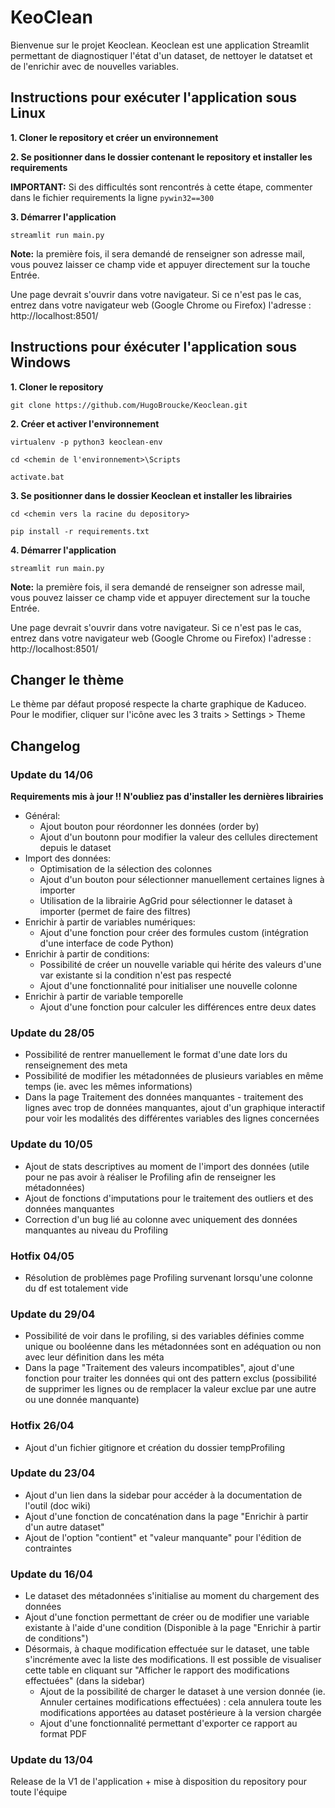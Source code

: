 # KeoClean

Bienvenue sur le projet Keoclean. Keoclean est une application Streamlit permettant de diagnostiquer l'état d'un dataset, de nettoyer le datatset et de l'enrichir avec de nouvelles variables.

## Instructions pour exécuter l'application sous Linux

**1. Cloner le repository et créer un environnement**

**2. Se positionner dans le dossier contenant le repository et installer les requirements**

**IMPORTANT:** Si des difficultés sont rencontrés à cette étape, commenter dans le fichier requirements la ligne `pywin32==300`

**3. Démarrer l'application**

`streamlit run main.py`

**Note:** la première fois, il sera demandé de renseigner son adresse mail, vous pouvez laisser ce champ vide et appuyer directement sur la touche Entrée.

Une page devrait s'ouvrir dans votre navigateur. Si ce n'est pas le cas, entrez dans votre navigateur web (Google Chrome ou Firefox) l'adresse : http://localhost:8501/

## Instructions pour éxécuter l'application sous Windows

**1. Cloner le repository**

`git clone https://github.com/HugoBroucke/Keoclean.git`

**2. Créer et activer l'environnement**

`virtualenv -p python3 keoclean-env`

`cd <chemin de l'environnement>\Scripts`

`activate.bat`

**3. Se positionner dans le dossier Keoclean et installer les librairies**

`cd <chemin vers la racine du depository>`

`pip install -r requirements.txt`

**4. Démarrer l'application**

`streamlit run main.py`

**Note:** la première fois, il sera demandé de renseigner son adresse mail, vous pouvez laisser ce champ vide et appuyer directement sur la touche Entrée.

Une page devrait s'ouvrir dans votre navigateur. Si ce n'est pas le cas, entrez dans votre navigateur web (Google Chrome ou Firefox) l'adresse : http://localhost:8501/

## Changer le thème

Le thème par défaut proposé respecte la charte graphique de Kaduceo. Pour le modifier, cliquer sur l'icône avec les 3 traits > Settings > Theme

## Changelog

### Update du 14/06

**Requirements mis à jour !! N'oubliez pas d'installer les dernières librairies**
- Général:
    - Ajout bouton pour réordonner les données (order by)
    - Ajout d'un boutonn pour modifier la valeur des cellules directement depuis le dataset
- Import des données:
    - Optimisation de la sélection des colonnes
    - Ajout d'un bouton pour sélectionner manuellement certaines lignes à importer
    - Utilisation de la librairie AgGrid pour sélectionner le dataset à importer (permet de faire des filtres)
- Enrichir à partir de variables numériques:
    - Ajout d'une fonction pour créer des formules custom (intégration d'une interface de code Python)
- Enrichir à partir de conditions:
    - Possibilité de créer un nouvelle variable qui hérite des valeurs d'une var existante si la condition n'est pas respecté
    - Ajout d'une fonctionnalité pour initialiser une nouvelle colonne
- Enrichir à partir de variable temporelle
    - Ajout d'une fonction pour calculer les différences entre deux dates

### Update du 28/05

- Possibilité de rentrer manuellement le format d'une date lors du renseignement des meta
- Possibilité de modifier les métadonnées de plusieurs variables en même temps (ie. avec les mêmes informations)
- Dans la page Traitement des données manquantes - traitement des lignes avec trop de données manquantes, ajout d'un graphique interactif pour voir les modalités des différentes variables des lignes concernées

### Update du 10/05

- Ajout de stats descriptives au moment de l'import des données (utile pour ne pas avoir à réaliser le Profiling afin de renseigner les métadonnées)
- Ajout de fonctions d'imputations pour le traitement des outliers et des données manquantes
- Correction d'un bug lié au colonne avec uniquement des données manquantes au niveau du Profiling

### Hotfix 04/05

- Résolution de problèmes page Profiling survenant lorsqu'une colonne du df est totalement vide

### Update du 29/04

- Possibilité de voir dans le profiling, si des variables définies comme unique ou booléenne dans les métadonnées sont en adéquation ou non avec leur définition dans les méta
- Dans la page "Traitement des valeurs incompatibles", ajout d'une fonction pour traiter les données qui ont des pattern exclus (possibilité de supprimer les lignes ou de remplacer la valeur exclue par une autre ou une donnée manquante)

### Hotfix 26/04

- Ajout d'un fichier gitignore et création du dossier tempProfiling

### Update du 23/04

- Ajout d'un lien dans la sidebar pour accéder à la documentation de l'outil (doc wiki)
- Ajout d'une fonction de concaténation dans la page "Enrichir à partir d'un autre dataset"
- Ajout de l'option "contient" et "valeur manquante" pour l'édition de contraintes

### Update du 16/04

- Le dataset des métadonnées s'initialise au moment du chargement des données
- Ajout d'une fonction permettant de créer ou de modifier une variable existante à l'aide d'une condition (Disponible à la page "Enrichir à partir de conditions")
- Désormais, à chaque modification effectuée sur le dataset, une table s'incrémente avec la liste des modifications. Il est possible de visualiser cette table en cliquant sur "Afficher le rapport des modifications effectuées" (dans la sidebar)
    - Ajout de la possibilité de charger le dataset à une version donnée (ie. Annuler certaines modifications effectuées) : cela annulera toute les modifications apportées au dataset postérieure à la version chargée
    - Ajout d'une fonctionnalité permettant d'exporter ce rapport au format PDF

### Update du 13/04

Release de la V1 de l'application + mise à disposition du repository pour toute l'équipe
